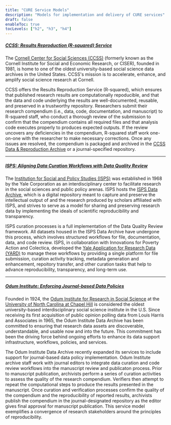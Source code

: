 ```yaml
---
title: "CURE Service Models"
description: "Models for implementation and delivery of CURE services"
draft: false
enableToc: true
tocLevels: ["h2", "h3", "h4"]
---
```

##### [CCSS: Results Reproduction (R-squared) Service](https://socialsciences.cornell.edu/research-support/R-squared)
The [Cornell Center for Social Sciences (CCSS)](https://socialsciences.cornell.edu/) (formerly known as the Cornell Institute for Social and Economic Research, or CISER), founded in 1981, is home to one of the oldest university-based social science data archives in the United States. CCSS's mission is to accelerate, enhance, and amplify social science research at Cornell.

CCSS offers the Results Reproduction Service (R-squared), which ensures that published research results are computationally repoducible, and that the data and code underlying the results are well-documented, reusable, and preserved in a trustworthy repository. Researchers submit their research compendium (i.e., data, code, documentation, and manuscript) to R-squared staff, who conduct a thorough review of the submission to confirm that the compendium contains all required files and that analysis code executes properly to produces expected outputs. If the review uncovers any deficiencies in the compendium, R-squared staff work one-on-one with the researcher to make necessary corrections.  Once any issues are resolved, the compendium is packaged and archived in the [CCSS Data & Reproduction Archive](https://socialsciences.cornell.edu/ciser-data-and-reproduction-archive) or a journal-specified repository.

---

##### [ISPS: Aligning Data Curation Workflows with Data Quality Review](https://isps.yale.edu/research/data/approach)
The [Institution for Social and Policy Studies (ISPS)](https://isps.yale.edu/) was established in 1968 by the Yale Corporation as an interdisciplinary center to facilitate research in the social sciences and public policy arenas. ISPS hosts the [ISPS Data Archive](https://isps.yale.edu/research/data), which is a digital repository meant to capture and preserve the intellectual output of and the research produced by scholars affiliated with ISPS, and strives to serve as a model for sharing and preserving research data by implementing the ideals of scientific reproducibility and transparency. 

ISPS curation processes is a full implementation of the Data Quality Review framework. All datasets housed in the ISPS Data Archive have undergone this process, which involves structured workflows for file, documentation, data, and code review. ISPS, in collaboration with Innovations for Poverty Action and Colectica, developed the [Yale Application for Research Data (YARD)](https://yard.yale.edu/) to manage these workflows by providing a single platform for file submission, curation activity tracking, metadata generation and enhancement, repoitory transfer, and other curation tasks that help to advance reproducibility, transparency, and long-term use. 

---

##### [Odum Institute: Enforcing Journal-based Data Policies](https://odum.unc.edu/archive/)
Founded in 1924, the [Odum Institute for Research in Social Science](https://odum.unc.edu/) at the [University of North Carolina at Chapel Hill](https://www.unc.edu/) is considered the oldest university-based interdisciplinary social science institute in the U.S. Since receiving its first acquisition of public opinion polling data from Louis Harris and Associates in 1965, the Odum Institute Data Archive has been committed to ensuring that research data assets are discoverable, understandable, and usable now and into the future. This commitment has been the driving force behind ongoing efforts to enhance its data support infrastructure, workflows, policies, and services.

The Odum Institute Data Archive recently expanded its services to include support for journal-based data policy implementation. Odum Institute archive staff work with journal editors to integrate data curation and code review workflows into the manuscript review and publicaton process. Prior to manuscript publication, archivists perform a series of curation activities to assess the quality of the research compendium. Verifiers then attempt to repeat the computational steps to produce the results presented in the manuscript. Once curation and verification processes confirm the quality of the compendium and the reproducibility of reported results, archivists publish the compendium in the journal-designated repository as the editor gives final approval for manuscript publication. This service model exemplifies a convergence of research stakeholders around the principles of reproducibility.
